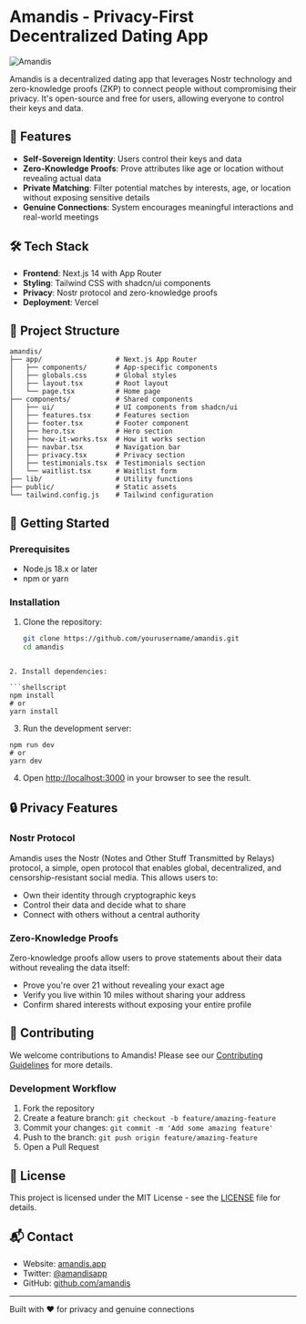 # Amandis - Privacy-First Decentralized Dating App

![Amandis](https://placeholder.svg?height=200&width=600&text=Amandis)

Amandis is a decentralized dating app that leverages Nostr technology and zero-knowledge proofs (ZKP) to connect people without compromising their privacy. It's open-source and free for users, allowing everyone to control their keys and data.

## 🌟 Features

- **Self-Sovereign Identity**: Users control their keys and data
- **Zero-Knowledge Proofs**: Prove attributes like age or location without revealing actual data
- **Private Matching**: Filter potential matches by interests, age, or location without exposing sensitive details
- **Genuine Connections**: System encourages meaningful interactions and real-world meetings

## 🛠️ Tech Stack

- **Frontend**: Next.js 14 with App Router
- **Styling**: Tailwind CSS with shadcn/ui components
- **Privacy**: Nostr protocol and zero-knowledge proofs
- **Deployment**: Vercel

## 📁 Project Structure

```
amandis/
├── app/                  # Next.js App Router
│   ├── components/       # App-specific components
│   ├── globals.css       # Global styles
│   ├── layout.tsx        # Root layout
│   └── page.tsx          # Home page
├── components/           # Shared components
│   ├── ui/               # UI components from shadcn/ui
│   ├── features.tsx      # Features section
│   ├── footer.tsx        # Footer component
│   ├── hero.tsx          # Hero section
│   ├── how-it-works.tsx  # How it works section
│   ├── navbar.tsx        # Navigation bar
│   ├── privacy.tsx       # Privacy section
│   ├── testimonials.tsx  # Testimonials section
│   └── waitlist.tsx      # Waitlist form
├── lib/                  # Utility functions
├── public/               # Static assets
└── tailwind.config.js    # Tailwind configuration
```

## 🚀 Getting Started

### Prerequisites

- Node.js 18.x or later
- npm or yarn

### Installation

1. Clone the repository:
   ```bash
   git clone https://github.com/yourusername/amandis.git
   cd amandis
```

2. Install dependencies:

```shellscript
npm install
# or
yarn install
```


3. Run the development server:

```shellscript
npm run dev
# or
yarn dev
```


4. Open [http://localhost:3000](http://localhost:3000) in your browser to see the result.


## 🔒 Privacy Features

### Nostr Protocol

Amandis uses the Nostr (Notes and Other Stuff Transmitted by Relays) protocol, a simple, open protocol that enables global, decentralized, and censorship-resistant social media. This allows users to:

- Own their identity through cryptographic keys
- Control their data and decide what to share
- Connect with others without a central authority


### Zero-Knowledge Proofs

Zero-knowledge proofs allow users to prove statements about their data without revealing the data itself:

- Prove you're over 21 without revealing your exact age
- Verify you live within 10 miles without sharing your address
- Confirm shared interests without exposing your entire profile


## 🤝 Contributing

We welcome contributions to Amandis! Please see our [Contributing Guidelines](CONTRIBUTING.md) for more details.

### Development Workflow

1. Fork the repository
2. Create a feature branch: `git checkout -b feature/amazing-feature`
3. Commit your changes: `git commit -m 'Add some amazing feature'`
4. Push to the branch: `git push origin feature/amazing-feature`
5. Open a Pull Request


## 📄 License

This project is licensed under the MIT License - see the [LICENSE](LICENSE) file for details.

## 📬 Contact

- Website: [amandis.app](https://amandis.app)
- Twitter: [@amandisapp](https://twitter.com/amandisapp)
- GitHub: [github.com/amandis](https://github.com/amandis)


---

Built with ❤️ for privacy and genuine connections
```

```